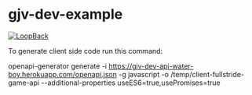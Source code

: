 # gjv-dev-example

[![LoopBack](https://github.com/strongloop/loopback-next/raw/master/docs/site/imgs/branding/Powered-by-LoopBack-Badge-(blue)-@2x.png)](http://loopback.io/)


To generate client side code run this command:

openapi-generator generate -i https://gjv-dev-api-water-boy.herokuapp.com/openapi.json -g javascript -o /temp/client-fullstride-game-api --additional-properties useES6=true,usePromises=true